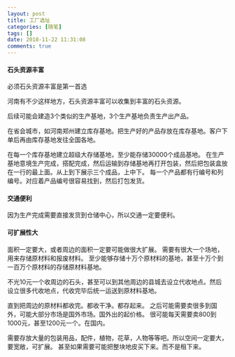 ```yaml
---
layout: post
title: 工厂选址
categories: [随笔]
tags: []
date: 2018-11-22 11:31:08
comments: true
---
```


#### 石头资源丰富

必须石头资源丰富是第一首选

河南有不少这样地方，石头资源丰富可以收集到丰富的石头资源。

后续可能会建造3个类似的生产基地，3个生产基地负责生产出产品。

在省会城市，如河南郑州建立库存基地。把生产好的产品存放在库存基地。客户下单后再由库存基地发往全国各地。

在每一个库存基地建立超级大存储基地，至少能存储30000个成品基地。
在生产基地意境生产完成，搭配完成，然后运输到存储基地再打开包装，然后把包装盒放在一行的最上面。从上到下展示三个成品，上中下。
每一个产品都有行编号和列编号。对应着产品编号很容易找到，然后打包发货。

#### 交通便利

因为生产完成需要直接发货到仓储中心，所以交通一定要便利。

#### 可扩展性大

面积一定要大，或者周边的面积一定要可能做很大扩展。
需要有很大一个场地，用来存储原材料和报废材料。
至少能够存储十万个原材料的基地，甚至十万个到一百万个原材料的存储原材料基地。

不光10元一个收周边的石头，甚至可以到其他周边的县城去设立代收地点。然后设立很多代收地点，代收完毕后统一运送到原材料基地。

直到把周边的原材料都收完。都收干净。都存起来。
之后可能需要卖很多到国外，可能大部分市场是国外市场。国外出的起价格。
很可能每天需要卖800到1000元，甚至1200元一个。在国内。

需要存放大量的包装用品，配件，植物，花草，人物等等吧。所以空间一定要大，要宽敞，可扩展。
甚至如果需要可能把整块地皮买下来。而不是租下来。



